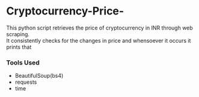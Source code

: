 # Cryptocurrency-Price-
<p> This python script retrieves the price of cryptocurrency in INR through web scraping.<br/>
It consistently checks for the changes in price and whensoever it occurs it prints that</h2>

<h3> Tools Used </h3>
<ul>
  <li>BeautifulSoup(bs4)</li>
  <li> requests</li>
  <li>time</li>
</ul>
